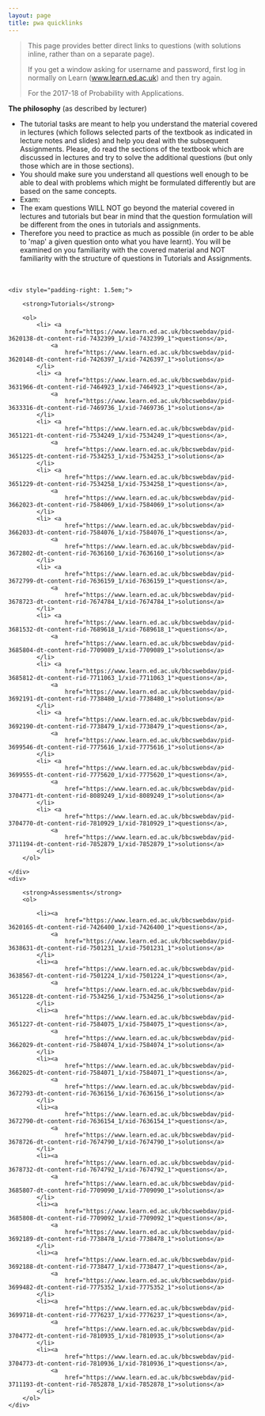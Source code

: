 ```yaml
---
layout: page
title: pwa quicklinks
---
```


> This page provides better direct links to questions (with solutions inline, rather than on a separate page).
>
> If you get a window asking for username and password, first log in normally on Learn (www.learn.ed.ac.uk) and then try
again.
>
> For the 2017-18 of Probability with Applications.

**The philosophy** (as described by lecturer)

- The tutorial tasks are meant to help you understand the material covered in lectures (which follows selected parts of
the textbook as indicated in lecture notes and slides) and help you deal with the subsequent Assignments. Please, do
read the sections of the textbook which are discussed in lectures and try to solve the additional questions (but only
those which are in those sections).
- You should make sure you understand all questions well enough to be able to deal with problems which might be
formulated differently but are based on the same concepts.
- Exam:
- The exam questions WILL NOT go beyond the material covered in lectures and tutorials but bear in mind that the
question formulation will be different from the ones in tutorials and assignments.
- Therefore you need to practice as much as possible (in order to be able to 'map' a given question onto what you have
learnt). You will be examined on you familiarity with the covered material and NOT familiarity with the structure of
questions in Tutorials and Assignments.

<div style="display:flex; flex-wrap: wrap; padding-top: 1.5em; justify-content: space-between;">

    <div style="padding-right: 1.5em;">

        <strong>Tutorials</strong>

        <ol>
            <li> <a
                    href="https://www.learn.ed.ac.uk/bbcswebdav/pid-3620138-dt-content-rid-7432399_1/xid-7432399_1">questions</a>,
                <a
                    href="https://www.learn.ed.ac.uk/bbcswebdav/pid-3620148-dt-content-rid-7426397_1/xid-7426397_1">solutions</a>
            </li>
            <li> <a
                    href="https://www.learn.ed.ac.uk/bbcswebdav/pid-3631966-dt-content-rid-7464923_1/xid-7464923_1">questions</a>,
                <a
                    href="https://www.learn.ed.ac.uk/bbcswebdav/pid-3633316-dt-content-rid-7469736_1/xid-7469736_1">solutions</a>
            </li>
            <li> <a
                    href="https://www.learn.ed.ac.uk/bbcswebdav/pid-3651221-dt-content-rid-7534249_1/xid-7534249_1">questions</a>,
                <a
                    href="https://www.learn.ed.ac.uk/bbcswebdav/pid-3651225-dt-content-rid-7534253_1/xid-7534253_1">solutions</a>
            </li>
            <li> <a
                    href="https://www.learn.ed.ac.uk/bbcswebdav/pid-3651229-dt-content-rid-7534258_1/xid-7534258_1">questions</a>,
                <a
                    href="https://www.learn.ed.ac.uk/bbcswebdav/pid-3662023-dt-content-rid-7584069_1/xid-7584069_1">solutions</a>
            </li>
            <li> <a
                    href="https://www.learn.ed.ac.uk/bbcswebdav/pid-3662033-dt-content-rid-7584076_1/xid-7584076_1">questions</a>,
                <a
                    href="https://www.learn.ed.ac.uk/bbcswebdav/pid-3672802-dt-content-rid-7636160_1/xid-7636160_1">solutions</a>
            </li>
            <li> <a
                    href="https://www.learn.ed.ac.uk/bbcswebdav/pid-3672799-dt-content-rid-7636159_1/xid-7636159_1">questions</a>,
                <a
                    href="https://www.learn.ed.ac.uk/bbcswebdav/pid-3678723-dt-content-rid-7674784_1/xid-7674784_1">solutions</a>
            </li>
            <li> <a
                    href="https://www.learn.ed.ac.uk/bbcswebdav/pid-3681532-dt-content-rid-7689618_1/xid-7689618_1">questions</a>,
                <a
                    href="https://www.learn.ed.ac.uk/bbcswebdav/pid-3685804-dt-content-rid-7709089_1/xid-7709089_1">solutions</a>
            </li>
            <li> <a
                    href="https://www.learn.ed.ac.uk/bbcswebdav/pid-3685812-dt-content-rid-7711063_1/xid-7711063_1">questions</a>,
                <a
                    href="https://www.learn.ed.ac.uk/bbcswebdav/pid-3692191-dt-content-rid-7738480_1/xid-7738480_1">solutions</a>
            </li>
            <li> <a
                    href="https://www.learn.ed.ac.uk/bbcswebdav/pid-3692190-dt-content-rid-7738479_1/xid-7738479_1">questions</a>,
                <a
                    href="https://www.learn.ed.ac.uk/bbcswebdav/pid-3699546-dt-content-rid-7775616_1/xid-7775616_1">solutions</a>
            </li>
            <li> <a
                    href="https://www.learn.ed.ac.uk/bbcswebdav/pid-3699555-dt-content-rid-7775620_1/xid-7775620_1">questions</a>,
                <a
                    href="https://www.learn.ed.ac.uk/bbcswebdav/pid-3704771-dt-content-rid-8089249_1/xid-8089249_1">solutions</a>
            </li>
            <li> <a
                    href="https://www.learn.ed.ac.uk/bbcswebdav/pid-3704770-dt-content-rid-7810929_1/xid-7810929_1">questions</a>,
                <a
                    href="https://www.learn.ed.ac.uk/bbcswebdav/pid-3711194-dt-content-rid-7852879_1/xid-7852879_1">solutions</a>
            </li>
        </ol>

    </div>
    <div>

        <strong>Assessments</strong>
        <ol>

            <li><a
                    href="https://www.learn.ed.ac.uk/bbcswebdav/pid-3620165-dt-content-rid-7426400_1/xid-7426400_1">questions</a>,
                <a
                    href="https://www.learn.ed.ac.uk/bbcswebdav/pid-3638631-dt-content-rid-7501231_1/xid-7501231_1">solutions</a>
            </li>
            <li><a
                    href="https://www.learn.ed.ac.uk/bbcswebdav/pid-3638567-dt-content-rid-7501224_1/xid-7501224_1">questions</a>,
                <a
                    href="https://www.learn.ed.ac.uk/bbcswebdav/pid-3651228-dt-content-rid-7534256_1/xid-7534256_1">solutions</a>
            </li>
            <li><a
                    href="https://www.learn.ed.ac.uk/bbcswebdav/pid-3651227-dt-content-rid-7584075_1/xid-7584075_1">questions</a>,
                <a
                    href="https://www.learn.ed.ac.uk/bbcswebdav/pid-3662029-dt-content-rid-7584074_1/xid-7584074_1">solutions</a>
            </li>
            <li><a
                    href="https://www.learn.ed.ac.uk/bbcswebdav/pid-3662025-dt-content-rid-7584071_1/xid-7584071_1">questions</a>,
                <a
                    href="https://www.learn.ed.ac.uk/bbcswebdav/pid-3672793-dt-content-rid-7636156_1/xid-7636156_1">solutions</a>
            </li>
            <li><a
                    href="https://www.learn.ed.ac.uk/bbcswebdav/pid-3672790-dt-content-rid-7636154_1/xid-7636154_1">questions</a>,
                <a
                    href="https://www.learn.ed.ac.uk/bbcswebdav/pid-3678726-dt-content-rid-7674790_1/xid-7674790_1">solutions</a>
            </li>
            <li><a
                    href="https://www.learn.ed.ac.uk/bbcswebdav/pid-3678732-dt-content-rid-7674792_1/xid-7674792_1">questions</a>,
                <a
                    href="https://www.learn.ed.ac.uk/bbcswebdav/pid-3685807-dt-content-rid-7709090_1/xid-7709090_1">solutions</a>
            </li>
            <li><a
                    href="https://www.learn.ed.ac.uk/bbcswebdav/pid-3685808-dt-content-rid-7709092_1/xid-7709092_1">questions</a>,
                <a
                    href="https://www.learn.ed.ac.uk/bbcswebdav/pid-3692189-dt-content-rid-7738478_1/xid-7738478_1">solutions</a>
            </li>
            <li><a
                    href="https://www.learn.ed.ac.uk/bbcswebdav/pid-3692188-dt-content-rid-7738477_1/xid-7738477_1">questions</a>,
                <a
                    href="https://www.learn.ed.ac.uk/bbcswebdav/pid-3699482-dt-content-rid-7775352_1/xid-7775352_1">solutions</a>
            </li>
            <li><a
                    href="https://www.learn.ed.ac.uk/bbcswebdav/pid-3699718-dt-content-rid-7776237_1/xid-7776237_1">questions</a>,
                <a
                    href="https://www.learn.ed.ac.uk/bbcswebdav/pid-3704772-dt-content-rid-7810935_1/xid-7810935_1">solutions</a>
            </li>
            <li><a
                    href="https://www.learn.ed.ac.uk/bbcswebdav/pid-3704773-dt-content-rid-7810936_1/xid-7810936_1">questions</a>,
                <a
                    href="https://www.learn.ed.ac.uk/bbcswebdav/pid-3711193-dt-content-rid-7852878_1/xid-7852878_1">solutions</a>
            </li>
        </ol>
    </div>
